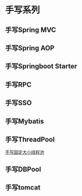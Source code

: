 # 手写系列

## 手写Spring MVC

## 手写Spring AOP

## 手写Springboot Starter

## 手写RPC

## 手写SSO

## 手写Mybatis

## 手写ThreadPool

[手写固定大小线程池](http://www.kingknowtech.com/docs/java/thread.html)

## 手写DBPool

## 手写tomcat

